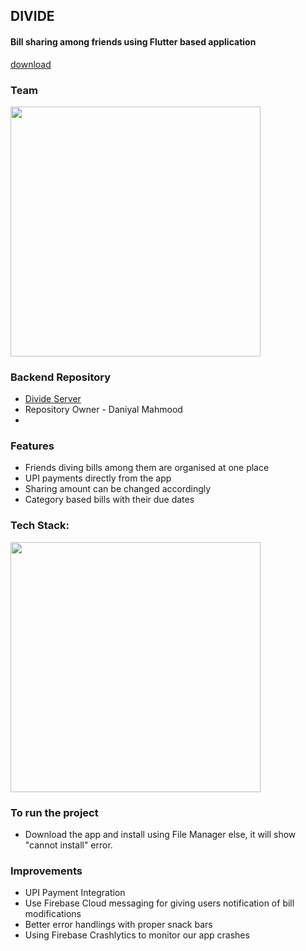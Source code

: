 
## DIVIDE 
#### Bill sharing among friends using Flutter based application
[download](https://raw.githubusercontent.com/reverope/Divide/master/app-armeabi-v7a-release.apk)

### Team
<img src="https://user-images.githubusercontent.com/23384886/139630943-f2919185-d3d1-4ab7-ad77-3c412f9bc6f2.png" width="400"/>

### Backend Repository
- [Divide Server](https://github.com/Dphilomath/divide)
- Repository Owner - Daniyal Mahmood
- 
### Features
- Friends diving bills among them are organised at one place
- UPI payments directly from the app
- Sharing amount can be changed accordingly
- Category based bills with their due dates

### Tech Stack:
<img src="https://user-images.githubusercontent.com/23384886/139630875-a97ff3f4-dbac-4be9-b236-a689a878e31b.png" width="400"/>

### To run the project
- Download the app and install using File Manager else, it will show "cannot install" error.

### Improvements
- UPI Payment Integration 
- Use Firebase Cloud messaging for giving users notification of bill modifications
- Better error handlings with proper snack bars
- Using Firebase Crashlytics to monitor our app crashes


